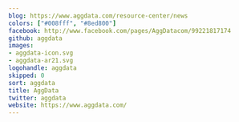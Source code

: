 ```yaml
---
blog: https://www.aggdata.com/resource-center/news
colors: ["#008fff", "#8ed800"]
facebook: http://www.facebook.com/pages/AggDatacom/99221817174
github: aggdata
images:
- aggdata-icon.svg
- aggdata-ar21.svg
logohandle: aggdata
skipped: 0
sort: aggdata
title: AggData
twitter: aggdata
website: https://www.aggdata.com/
---
```

